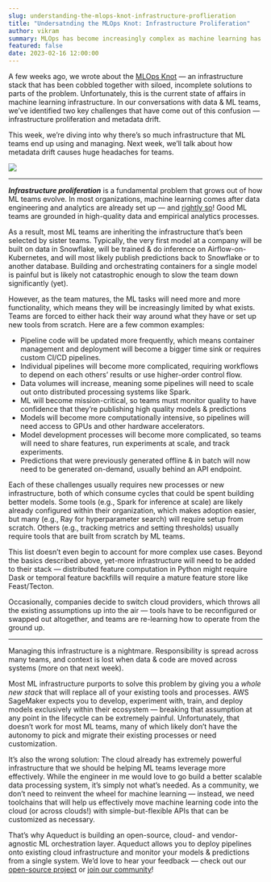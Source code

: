 ```yaml
---
slug: understanding-the-mlops-knot-infrastructure-proflieration
title: "Undersatnding the MLOps Knot: Infrastructure Proliferation"
author: vikram
summary: MLOps has become increasingly complex as machine learning has matured. One of the key reasons is ML teams have to build, extend, and maintain far too much infrastructure. We dive into how and why this happens.
featured: false
date: 2023-02-16 12:00:00
---
```


A few weeks ago, we wrote about the [MLOps Knot](https://aqueducthq.com/post/the-mlops-knot/) — an infrastructure stack that has been cobbled together with siloed, incomplete solutions to parts of the problem. Unfortunately, this is the current state of affairs in machine learning infrastructure. In our conversations with data & ML teams, we’ve identified two key challenges that have come out of this confusion — infrastructure proliferation and metadata drift. 

This week, we’re diving into why there’s so much infrastructure that ML teams end up using and managing. Next week, we’ll talk about how metadata drift causes huge headaches for teams.

<img src="/blog/the-mlops-knot/knot.png">

<hr />

***Infrastructure proliferation*** is a fundamental problem that grows out of how ML teams evolve. In most organizations, machine learning comes after data engineering and analytics are already set up — and [rightly so](https://developers.google.com/machine-learning/guides/rules-of-ml)! Good ML teams are grounded in high-quality data and empirical analytics processes.

As a result, most ML teams are inheriting the infrastructure that’s been selected by sister teams.  Typically, the very first model at a company will be built on data in Snowflake, will be trained & do inference on Airflow-on-Kubernetes, and will most likely publish predictions back to Snowflake or to another database. Building and orchestrating containers for a single model is painful but is likely not catastrophic enough to slow the team down significantly (yet). 

However, as the team matures, the ML tasks will need more and more functionality, which means they will be increasingly limited by what exists. Teams are forced to either hack their way around what they have or set up new tools from scratch. Here are a few common examples:

- Pipeline code will be updated more frequently, which means container management and deployment will become a bigger time sink or requires custom CI/CD pipelines.
- Individual pipelines will become more complicated, requiring workflows to depend on each others’ results or use higher-order control flow.
- Data volumes will increase, meaning some pipelines will need to scale out onto distributed processing systems like Spark.
- ML will become mission-critical, so teams must monitor quality to have confidence that they’re publishing high quality models & predictions
- Models will become more computationally intensive, so pipelines will need access to GPUs and other hardware accelerators.
- Model development processes will become more complicated, so teams will need to share features, run experiments at scale, and track experiments.
- Predictions that were previously generated offline & in batch will now need to be generated on-demand, usually behind an API endpoint.

Each of these challenges usually requires new processes or new infrastructure, both of which consume cycles that could be spent building better models. Some tools (e.g., Spark for inference at scale) are likely already configured within their organization, which makes adoption easier, but many (e.g., Ray for hyperparameter search) will require setup from scratch. Others (e.g., tracking metrics and setting thresholds) usually require tools that are built from scratch by ML teams. 

This list doesn’t even begin to account for more complex use cases. Beyond the basics described above, yet-more infrastructure will need to be added to their stack — distributed feature computation in Python might require Dask or temporal feature backfills will require a mature feature store like Feast/Tecton.

Occasionally, companies decide to switch cloud providers, which throws all the existing assumptions up into the air — tools have to be reconfigured or swapped out altogether, and teams are re-learning how to operate from the ground up.

<hr />

Managing this infrastructure is a nightmare. Responsibility is spread across many teams, and context is lost when data & code are moved across systems (more on that next week). 

Most ML infrastructure purports to solve this problem by giving you a *whole new stack* that will replace all of your existing tools and processes. AWS SageMaker expects you to develop, experiment with, train, and deploy models exclusively within their ecosystem — breaking that assumption at any point in the lifecycle can be extremely painful. Unfortunately, that doesn’t work for most ML teams, many of which likely don’t have the autonomy to pick and migrate their existing processes or need customization. 

It’s also the wrong solution: The cloud already has extremely powerful infrastructure that we should be helping ML teams leverage more effectively. While the engineer in me would love to go build a better scalable data processing system, it’s simply not what’s needed. As a community, we don’t need to reinvent the wheel for machine learning — instead, we need toolchains that will help us effectively move machine learning code into the cloud (or across clouds!) with simple-but-flexible APIs that can be customized as necessary.

That’s why Aqueduct is building an open-source, cloud- and vendor-agnostic ML orchestration layer. Aqueduct allows you to deploy pipelines onto existing cloud infrastructure and monitor your models & predictions from a single system. We’d love to hear your feedback — check out our [open-source project](https://github.com/aqueducthq/aqueduct) or [join our community](https://slack.aqueducthq.com)!